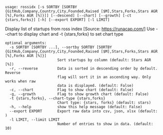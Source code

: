 `usage: rossidx [-s SORTBY [SORTBY {GitHub,Company,Country,City,Founded,Raised [$M],Stars,Forks,Stars AGR [%],Forks AGR [%]}]] [--descend] [--chart] [--growth] [-ct {stars,forks}] [-h] [--export EXPORT] [-l LIMIT]`

Display list of startups from ross index [Source: https://runacap.com/]
Use --chart to display chart and -t {stars,forks} to set chart type

```
optional arguments:
  -s SORTBY [SORTBY ...], --sortby SORTBY [SORTBY {GitHub,Company,Country,City,Founded,Raised [$M],Stars,Forks,Stars AGR [%],Forks AGR [%]}]
                        Sort startups by column (default: Stars AGR [%])
  -r, --reverse         Data is sorted in descending order by default. Reverse
                        flag will sort it in an ascending way. Only works when raw
                        data is displayed. (default: False)
  -c, --chart           Flag to show chart (default: False)
  -g, --growth          Flag to show growth chart (default: False)
  -t {stars,forks}, --chart-type {stars,forks}
                        Chart type: {stars, forks} (default: stars)
  -h, --help            show this help message (default: False)
  --export EXPORT       Export raw data into csv, json, xlsx (default: )
  -l LIMIT, --limit LIMIT
                        Number of entries to show in data. (default: 10)
```
